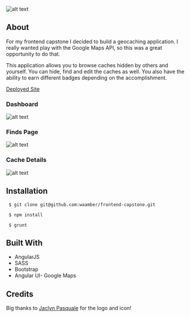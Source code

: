 ![alt text](https://i.imgur.com/FncauYB.png)

## About
For my frontend capstone I decided to build a geocaching application. I really wanted play with the Google Maps API, so this was a great opportunity to do that.

This application allows you to browse caches hidden by others and yourself. You can hide, find and edit the caches as well. You also have the ability to earn different badges depending on the accomplishment. 

[Deployed Site](cache-me-outside-f5c39.firebaseapp.com )

### Dashboard
![alt text](https://i.imgur.com/gk75Ns7.png)

### Finds Page
![alt text](https://i.imgur.com/oSnV9zO.png)

### Cache Details
![alt text](https://i.imgur.com/ZeP0RUJ.png)


## Installation

``` $ git clone git@github.com:waamber/frontend-capstone.git```

``` $ npm install```

``` $ grunt```

## Built With
* AngularJS
* SASS
* Bootstrap
* Angular UI- Google Maps

## Credits
Big thanks to [Jaclyn Pasquale](https://github.com/jayquellenn) for the logo and icon!
